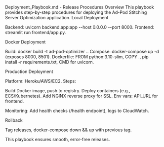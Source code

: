 Deployment_Playbook.md - Release Procedures
Overview
This playbook provides step-by-step procedures for deploying the Ad-Pod Stitching Server Optimization application.
Local Deployment

Backend: uvicorn backend.app:app --host 0.0.0.0 --port 8000.
Frontend: streamlit run frontend/app.py.

Docker Deployment

Build: docker build -t ad-pod-optimizer ..
Compose: docker-compose up -d (exposes 8000, 8501).
Dockerfile: FROM python:3.10-slim, COPY ., pip install -r requirements.txt, CMD for uvicorn.

Production Deployment

Platform: Heroku/AWS/EC2.
Steps:

Build Docker image, push to registry.
Deploy containers (e.g., ECS/Kubernetes).
Add NGINX reverse proxy for SSL.
Env vars: API_URL for frontend.


Monitoring: Add health checks (/health endpoint), logs to CloudWatch.

Rollback

Tag releases, docker-compose down && up with previous tag.

This playbook ensures smooth, error-free releases.